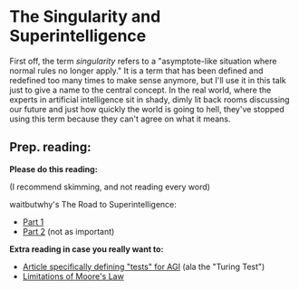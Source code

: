 # The Singularity and Superintelligence

First off, the term *singularity* refers to a "asymptote-like situation where normal rules no longer apply." It is a term that has been defined and redefined too many times to make sense anymore, but I'll use it in this talk just to give a name to the central concept. In the real world, where the experts in artificial intelligence sit in shady, dimly lit back rooms discussing our future and just how quickly the world is going to hell, they've stopped using this term because they can't agree on what it means.

## Prep. reading:

**Please do this reading:**

(I recommend skimming, and not reading every word)

waitbutwhy's The Road to Superintelligence:

+ [Part 1](http://waitbutwhy.com/2015/01/artificial-intelligence-revolution-1.html)
+ [Part 2](http://waitbutwhy.com/2015/01/artificial-intelligence-revolution-2.html) (not as important)


**Extra reading in case you really want to:**

+ [Article specifically defining "tests" for AGI](https://intelligence.org/2013/08/11/what-is-agi/) (ala the "Turing Test")
+ [Limitations of Moore's Law](http://en.wikipedia.org/wiki/Moore%27s_law#Consequences_and_limitations)
